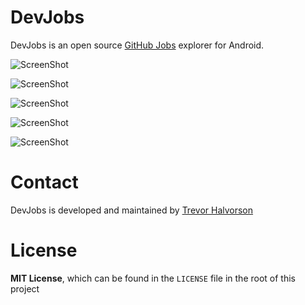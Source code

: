 # DevJobs

DevJobs is an open source [GitHub Jobs](https://jobs.github.com/) explorer for Android.

![ScreenShot](/screenshots/screenshot1.png)

![ScreenShot](/screenshots/screenshot2.png)

![ScreenShot](/screenshots/screenshot3.png)

![ScreenShot](/screenshots/screenshot4.png)

![ScreenShot](/screenshots/screenshot5.png)

# Contact

DevJobs is developed and maintained by [Trevor Halvorson](https://twitter.com/TrevHalvorson)

# License

**MIT License**, which can be found in the `LICENSE` file in the root of this project